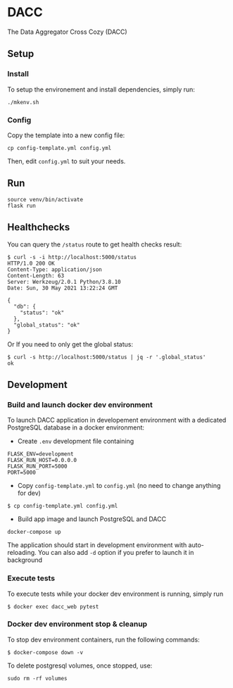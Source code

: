 # DACC

The Data Aggregator Cross Cozy (DACC)

## Setup

### Install

To setup the environement and install dependencies, simply run:

```
./mkenv.sh
```

### Config

Copy the template into a new config file:

```
cp config-template.yml config.yml
```

Then, edit `config.yml` to suit your needs.


## Run

```
source venv/bin/activate
flask run
```

## Healthchecks

You can query the `/status` route to get health checks result:

```
$ curl -s -i http://localhost:5000/status
HTTP/1.0 200 OK
Content-Type: application/json
Content-Length: 63
Server: Werkzeug/2.0.1 Python/3.8.10
Date: Sun, 30 May 2021 13:22:24 GMT

{
  "db": {
    "status": "ok"
  },
  "global_status": "ok"
}
```

Or If you need to only get the global status:

```
$ curl -s http://localhost:5000/status | jq -r '.global_status'
ok
```

## Development

### Build and launch docker dev environment

To launch DACC application in developement environment with a dedicated PostgreSQL
database in a docker environment:

- Create `.env` development file containing

```
FLASK_ENV=development
FLASK_RUN_HOST=0.0.0.0
FLASK_RUN_PORT=5000
PORT=5000
```

- Copy `config-template.yml` to `config.yml` (no need to change anything for dev)

```
$ cp config-template.yml config.yml
```

- Build app image and launch PostgreSQL and DACC

```
docker-compose up
```

The application should start in development environment with auto-reloading.
You can also add `-d` option if you prefer to launch it in background

### Execute tests

To execute tests while your docker dev environment is running, simply run

```
$ docker exec dacc_web pytest
```

### Docker dev environment stop & cleanup

To stop dev environment containers, run the following commands:

```
$ docker-compose down -v
```

To delete postgresql volumes, once stopped, use:

```
sudo rm -rf volumes
```
